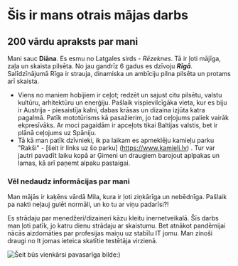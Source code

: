 # Šis ir mans otrais mājas darbs
## 200 vārdu apraksts par mani

Mani sauc **Diāna**. Es esmu no Latgales sirds - *Rēzeknes*. Tā ir ļoti mājīga, zaļa un skaista pilsēta. No jau gandrīz 6 gadus es dzīvoju ***Rīgā***. Salīdzīnājumā Rīga ir strauja, dinamiska un ambīciju pilna pilsēta un protams arī skaista. 
 
* Viens no maniem hobijiem ir ceļot; redzēt un sajust citu pilsētu, valstu kultūru, arhitektūru un enerģiju. Pašlaik vispievilcīgāka vieta, kur es biju ir Austrija - piesaistīja kalni, dabas krāsas un dizaina izjūta katra pagalmā. 
Patīk mototūrisms kā pasažierim, jo tad ceļojums paliek vairāk ekpresīvāks. Ar moci pagaidām ir apceļots tikai Baltijas valstis, bet ir plānā ceļojums uz Spāniju.
* Tā kā man patīk dzīvnieki, ik pa laikam es apmeklēju kamieļu parku "Rakši" - [šeit ir links uz šo parku] (https://www.kamieli.lv) . Tur var jautri pavadīt laiku kopā ar Ģimeni un draugiem barojout aplpakas un lamas, kā arī paņemt alpaku pastaigai. 

### Vēl nedaudz informācijas par mani

Man mājās ir kaķēns vārdā Mila, kura ir ļoti ziņkārīga un nebēdnīga. Pašlaik pa nakti neļauj gulēt normāli, un ko tu ar viņu padarīsi?!

Es strādaju par menedžeri/dizaineri kāzu kleitu inernetveikalā. Šīs darbs man ļoti patīk, jo katru dienu strādaju ar skaistumu. Bet atnākot pandēmijai nācās aizdomāties par profesijas maiņu uz stabīlu IT jomu. Man zinoši draugi no It jomas ieteica skatītie testētāja virzienā.

![Šeit būs vienkārsi pavasarīga bilde:)](https://img1.spoki.lv/upload2/articles/78/789762/images/Vikipedija-par-Pavasari-1.jpg)


      

